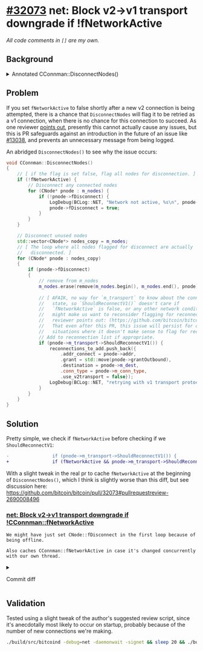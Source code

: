 # [#32073](https://github.com/bitcoin/bitcoin/pull/32073) net: Block v2->v1 transport downgrade if !fNetworkActive
_All code comments in `[]` are my own._

## Background

<details>

<summary>Annotated CConnman::DisconnectNodes()</summary> 

```cpp
void CConnman::ThreadSocketHandler()
{
    AssertLockNotHeld(m_total_bytes_sent_mutex);

    while (!interruptNet)
    {
        DisconnectNodes();
        NotifyNumConnectionsChanged();
        SocketHandler();
    }
}

void CConnman::DisconnectNodes()
{
    // [ No-op unless DEBUG_LOCKORDER is defined. ]
    AssertLockNotHeld(m_nodes_mutex);
    AssertLockNotHeld(m_reconnections_mutex);

    // Use a temporary variable to accumulate desired reconnections, so we don't need
    // m_reconnections_mutex while holding m_nodes_mutex.
    // [ decltype(m_reconnections) resolves to the type of m_reconnections, so
    //   this expression declares a variable reconnections_to_add of the same
    //   type as m_reconnections. ]
    decltype(m_reconnections) reconnections_to_add;

    {
        LOCK(m_nodes_mutex);

        // [ basically, only controlled by the setnetworkactive rpc ] 
        if (!fNetworkActive) {
            // [ loop through the conmann's m_nodes... ]
            // Disconnect any connected nodes
            for (CNode* pnode : m_nodes) {
                // [ avoid re-flagging for disconnect if peer is already
                //   flagged. ] 
                if (!pnode->fDisconnect) {
                    LogDebug(BCLog::NET, "Network not active, %s\n", pnode->DisconnectMsg(fLogIPs));
                    pnode->fDisconnect = true;
                }
            }
        }

        // Disconnect unused nodes
        // [ make a copy of the node list, this is satoshi's solution to avoid
        //   invalid iterator: copy and erase-remove idiom. Something better
        //   might be possible...? ]
        std::vector<CNode*> nodes_copy = m_nodes;
        for (CNode* pnode : nodes_copy)
        {
            if (pnode->fDisconnect)
            {
                // [ std::remove using ADL, any node in m_nodes == pnode,
                //   shifted to the end, returns a new "end" iterator for the
                //   sequence with the elements removed. ]
                // remove from m_nodes
                m_nodes.erase(remove(m_nodes.begin(), m_nodes.end(), pnode), m_nodes.end());

                // Add to reconnection list if appropriate. We don't reconnect right here, because
                // the creation of a connection is a blocking operation (up to several seconds),
                // and we don't want to hold up the socket handler thread for that long.
                if (pnode->m_transport->ShouldReconnectV1()) {
                    reconnections_to_add.push_back({
                        .addr_connect = pnode->addr,
                        .grant = std::move(pnode->grantOutbound),
                        .destination = pnode->m_dest,
                        .conn_type = pnode->m_conn_type,
                        .use_v2transport = false});
                    LogDebug(BCLog::NET, "retrying with v1 transport protocol for peer=%d\n", pnode->GetId());
                }

                // [ A semaphore `grantOutbound` is used to limit the number of
                //   outbound conns, release this node's outbound grant. ]
                // release outbound grant (if any)
                pnode->grantOutbound.Release();

                // close socket and cleanup
                pnode->CloseSocketDisconnect();

                // update connection count by network
                if (pnode->IsManualOrFullOutboundConn()) --m_network_conn_counts[pnode->addr.GetNetwork()];

                // hold in disconnected pool until all refs are released
                pnode->Release();
                // [ The pnode could be std::moved. ]
                m_nodes_disconnected.push_back(pnode);
            }
        }
    }
    {
        // Delete disconnected nodes
        std::list<CNode*> nodes_disconnected_copy = m_nodes_disconnected;
        for (CNode* pnode : nodes_disconnected_copy)
        {
            // [ If we miss it this time, we'll catch it the next time around,
            //   that's why m_nodes_disconnected is part of connman state. ]
            // Destroy the object only after other threads have stopped using it.
            if (pnode->GetRefCount() <= 0) {
                m_nodes_disconnected.remove(pnode);
                DeleteNode(pnode);
            }
        }
    }
    {
        // Move entries from reconnections_to_add to m_reconnections.
        LOCK(m_reconnections_mutex);
        m_reconnections.splice(m_reconnections.end(), std::move(reconnections_to_add));
    }
}


```

</details>

## Problem

If you set `fNetworkActive` to false shortly after a new v2 connection is being
attempted, there is a chance that `DisconnectNodes` will flag it to be retried
as a v1 connection, when there is no chance for this connection to succeed. As
one reviewer [points
out](https://github.com/bitcoin/bitcoin/pull/32073#pullrequestreview-2689560351),
presently this cannot actually cause any issues, but this is PR safeguards
against an introduction in the future of an issue like
[#13038](https://github.com/bitcoin/bitcoin/issues/13038), and prevents an
unnecessary message from being logged. 

An abridged `DisconnectNodes()` to see why the issue occurs:

```cpp
void CConnman::DisconnectNodes()
{
    // [ if the flag is set false, flag all nodes for disconnection. ]
    if (!fNetworkActive) {
        // Disconnect any connected nodes
        for (CNode* pnode : m_nodes) {
            if (!pnode->fDisconnect) {
                LogDebug(BCLog::NET, "Network not active, %s\n", pnode->DisconnectMsg(fLogIPs));
                pnode->fDisconnect = true;
            }
        }
    }

    // Disconnect unused nodes
    std::vector<CNode*> nodes_copy = m_nodes;
    // [ The loop where all nodes flagged for disconnect are actually
    //   disconnected. ]
    for (CNode* pnode : nodes_copy)
    {
        if (pnode->fDisconnect)
        {
            // remove from m_nodes
            m_nodes.erase(remove(m_nodes.begin(), m_nodes.end(), pnode), m_nodes.end());
        
            // [ AFAIK, no way for `m_transport` to know about the connman
            //   state, so `ShouldReconnectV1()` doesn't care if
            //   `fNetworkActive` is false, or any other network condition that
            //   might make us want to reconsider flagging for reconnection. A
            //   reviewer points out: (https://github.com/bitcoin/bitcoin/pull/32073#pullrequestreview-2689560351) 
            //   That even after this PR, this issue will persist for other
            //   situations where it doesn't make sense to flag for reconnect. ]
            // Add to reconnection list if appropriate.
            if (pnode->m_transport->ShouldReconnectV1()) {
                reconnections_to_add.push_back({
                    .addr_connect = pnode->addr,
                    .grant = std::move(pnode->grantOutbound),
                    .destination = pnode->m_dest,
                    .conn_type = pnode->m_conn_type,
                    .use_v2transport = false});
                LogDebug(BCLog::NET, "retrying with v1 transport protocol for peer=%d\n", pnode->GetId());
            }
        }
    }
}
```

## Solution

Pretty simple, we check if `fNetworkActive` before checking if we
`ShouldReconnectV1`:

```diff
-                if (pnode->m_transport->ShouldReconnectV1()) {
+                if (fNetworkActive && pnode->m_transport->ShouldReconnectV1()) {
```

With a slight tweak in the real pr to cache `fNetworkActive` at the
beginning of `DisconnectNodes()`, which I think is slightly worse than this
diff, but see discussion here: https://github.com/bitcoin/bitcoin/pull/32073#pullrequestreview-2690008496

### [net: Block v2->v1 transport downgrade if !CConnman::fNetworkActive](https://github.com/bitcoin/bitcoin/pull/32073/commits/6869fb417096b43ba7f74bf767ca3e41b9894899)

	We might have just set CNode::fDisconnect in the first loop because of being offline.

    Also caches CConnman::fNetworkActive in case it's changed concurrently with our own thread.

<details>

<summary>

Commit diff

</summary>

```diff
diff --git a/src/net.cpp b/src/net.cpp
index 735985a84145c..0418fd07da2a6 100644
--- a/src/net.cpp
+++ b/src/net.cpp
@@ -1910,7 +1910,8 @@ void CConnman::DisconnectNodes()
     {
         LOCK(m_nodes_mutex);
 
-        if (!fNetworkActive) {
+        const bool network_active{fNetworkActive};
+        if (!network_active) {
             // Disconnect any connected nodes
             for (CNode* pnode : m_nodes) {
                 if (!pnode->fDisconnect) {
@@ -1932,7 +1933,7 @@ void CConnman::DisconnectNodes()
                 // Add to reconnection list if appropriate. We don't reconnect right here, because
                 // the creation of a connection is a blocking operation (up to several seconds),
                 // and we don't want to hold up the socket handler thread for that long.
-                if (pnode->m_transport->ShouldReconnectV1()) {
+                if (network_active && pnode->m_transport->ShouldReconnectV1()) {
                     reconnections_to_add.push_back({
                         .addr_connect = pnode->addr,
                         .grant = std::move(pnode->grantOutbound),
```
</details>

## Validation

Tested using a slight tweak of the author's suggested review script, since it's
anecdotally most likely to occur on startup, probably because of the number of
new connections we're making.

```bash
./build/src/bitcoind -debug=net -daemonwait -signet && sleep 20 && ./build/src/bitcoin-cli -signet setnetworkactive false && sleep 0.5 && ./build/src/bitcoin-cli -signet setnetworkactive true && sleep 0.5 && ./build/src/bitcoin-cli -signet stop
```
